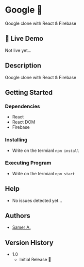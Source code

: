 # Google 🚀

Google clone with React & Firebase

## 🔴 Live Demo

Not live yet...

## Description

Google clone with React & Firebase

## Getting Started

### Dependencies

- React
- React DOM
- Firebase

### Installing

- Write on the termianl `npm install`

### Executing Program

- Write on the termianl `npm start`

## Help

- No issues detected yet...

## Authors

- [Samer A.](https://twitter.com/ssadawi__)

## Version History

- 1.0
  - Initial Release 🚀
